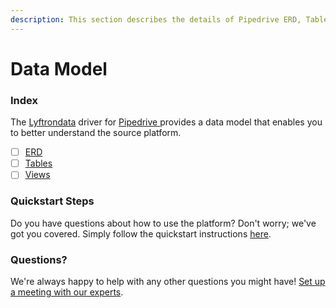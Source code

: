 ```yaml
---
description: This section describes the details of Pipedrive ERD, Tables, and Views.
---
```


# Data Model

### Index

The  [Lyftrondata](https://www.lyftrondata.com/) driver for [Pipedrive](https://www.lyftrondata.com/integration/pipedrive/)[ ](https://www.lyftrondata.com/integration/pipedrive/)provides a data model that enables you to better understand the source platform.

* [ ] [ERD](../../../sales-analytics/pipedrive/data-model/erd.md)
* [ ] [Tables](../../../sales-analytics/pipedrive/data-model/tables.md)
* [ ] [Views](../../../sales-analytics/pipedrive/data-model/views.md)

### Quickstart Steps

Do you have questions about how to use the platform? Don't worry; we've got you covered. Simply follow the quickstart instructions [here](../../../../quickstart-steps.md).

### Questions? <a href="#questions" id="questions"></a>

We're always happy to help with any other questions you might have! [Set up a meeting with our experts](https://www.lyftrondata.com/book-a-meeting/).


